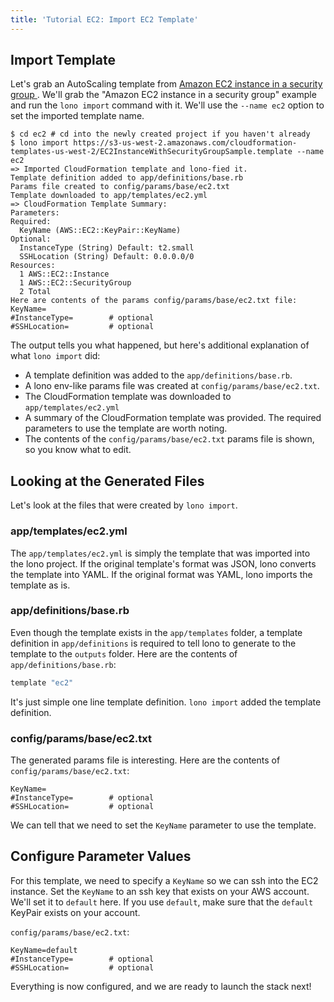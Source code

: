 ```yaml
---
title: 'Tutorial EC2: Import EC2 Template'
---
```


## Import Template

Let's grab an AutoScaling template from [Amazon EC2 instance in a security group  ](https://docs.aws.amazon.com/AWSCloudFormation/latest/UserGuide/sample-templates-services-us-west-2.html#w2ab2c23c48c13c15).  We'll grab the "Amazon EC2 instance in a security group" example and run the `lono import` command with it.  We'll use the `--name ec2` option to set the imported template name.

```
$ cd ec2 # cd into the newly created project if you haven't already
$ lono import https://s3-us-west-2.amazonaws.com/cloudformation-templates-us-west-2/EC2InstanceWithSecurityGroupSample.template --name ec2
=> Imported CloudFormation template and lono-fied it.
Template definition added to app/definitions/base.rb
Params file created to config/params/base/ec2.txt
Template downloaded to app/templates/ec2.yml
=> CloudFormation Template Summary:
Parameters:
Required:
  KeyName (AWS::EC2::KeyPair::KeyName)
Optional:
  InstanceType (String) Default: t2.small
  SSHLocation (String) Default: 0.0.0.0/0
Resources:
  1 AWS::EC2::Instance
  1 AWS::EC2::SecurityGroup
  2 Total
Here are contents of the params config/params/base/ec2.txt file:
KeyName=
#InstanceType=        # optional
#SSHLocation=         # optional
```

The output tells you what happened, but here's additional explanation of what `lono import` did:

* A template definition was added to the `app/definitions/base.rb`.
* A lono env-like params file was created at `config/params/base/ec2.txt`.
* The CloudFormation template was downloaded to `app/templates/ec2.yml`
* A summary of the CloudFormation template was provided.  The required parameters to use the template are worth noting.
* The contents of the `config/params/base/ec2.txt` params file is shown, so you know what to edit.

## Looking at the Generated Files

Let's look at the files that were created by `lono import`.

### app/templates/ec2.yml

The `app/templates/ec2.yml` is simply the template that was imported into the lono project. If the original template's format was JSON, lono converts the template into YAML.  If the original format was YAML, lono imports the template as is.

### app/definitions/base.rb

Even though the template exists in the `app/templates` folder, a template definition in `app/definitions` is required to tell lono to generate to the template to the `outputs` folder.  Here are the contents of `app/definitions/base.rb`:

```ruby
template "ec2"
```

It's just simple one line template definition.  `lono import` added the template definition.

### config/params/base/ec2.txt

The generated params file is interesting. Here are the contents of `config/params/base/ec2.txt`:

```
KeyName=
#InstanceType=        # optional
#SSHLocation=         # optional
```

We can tell that we need to set the `KeyName` parameter to use the template.

## Configure Parameter Values

For this template, we need to specify a `KeyName` so we can ssh into the EC2 instance.  Set the `KeyName` to an ssh key that exists on your AWS account. We'll set it to `default` here.  If you use `default`, make sure that the `default` KeyPair exists on your account.

`config/params/base/ec2.txt`:

```
KeyName=default
#InstanceType=        # optional
#SSHLocation=         # optional
```

Everything is now configured, and we are ready to launch the stack next!